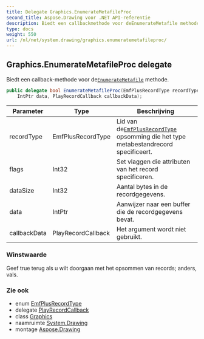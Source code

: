 ```yaml
---
title: Delegate Graphics.EnumerateMetafileProc
second_title: Aspose.Drawing voor .NET API-referentie
description: Biedt een callbackmethode voor deEnumerateMetafile methode.
type: docs
weight: 550
url: /nl/net/system.drawing/graphics.enumeratemetafileproc/
---
```

## Graphics.EnumerateMetafileProc delegate

Biedt een callback-methode voor de[`EnumerateMetafile`](../graphics/enumeratemetafile/) methode.

```csharp
public delegate bool EnumerateMetafileProc(EmfPlusRecordType recordType, int flags, int dataSize, 
    IntPtr data, PlayRecordCallback callbackData);
```

| Parameter | Type | Beschrijving |
| --- | --- | --- |
| recordType | EmfPlusRecordType | Lid van de[`EmfPlusRecordType`](../../system.drawing.imaging/emfplusrecordtype/) opsomming die het type metabestandrecord specificeert. |
| flags | Int32 | Set vlaggen die attributen van het record specificeren. |
| dataSize | Int32 | Aantal bytes in de recordgegevens. |
| data | IntPtr | Aanwijzer naar een buffer die de recordgegevens bevat. |
| callbackData | PlayRecordCallback | Het argument wordt niet gebruikt. |

### Winstwaarde

Geef true terug als u wilt doorgaan met het opsommen van records; anders, vals.

### Zie ook

* enum [EmfPlusRecordType](../../system.drawing.imaging/emfplusrecordtype/)
* delegate [PlayRecordCallback](../../system.drawing.imaging/playrecordcallback/)
* class [Graphics](../graphics/)
* naamruimte [System.Drawing](../../system.drawing/)
* montage [Aspose.Drawing](../../)


